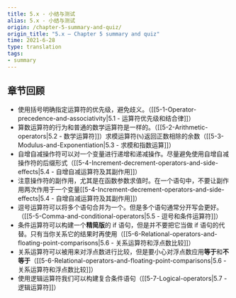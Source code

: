 ```yaml
---
title: 5.x - 小结与测试
alias: 5.x - 小结与测试
origin: /chapter-5-summary-and-quiz/
origin_title: "5.x — Chapter 5 summary and quiz"
time: 2021-6-28
type: translation
tags:
- summary
---
```



## 章节回顾

- 使用括号明确指定运算符的优先级，避免歧义。（[[5-1-Operator-precedence-and-associativity|5.1 - 运算符优先级和结合律]]）
- 算数运算符的行为和普通的数学运算符是一样的。（[[5-2-Arithmetic-operators|5.2 - 数学运算符]]）求模运算符(`%`)返回正数相除的余数（[[5-3-Modulus-and-Exponentiation|5.3 - 求模和指数运算]]）
- 自增自减操作符可以对一个变量进行递增和递减操作。尽量避免使用自增自减操作符的后缀形式（[[5-4-Increment-decrement-operators-and-side-effects|5.4 - 自增自减运算符及其副作用]]）
- 注意操作符的副作用，尤其是在函数参数求值时。在一个语句中，不要让副作用两次作用于一个变量[[5-4-Increment-decrement-operators-and-side-effects|5.4 - 自增自减运算符及其副作用]]）
- 逗号运算符可以将多个语句合并为一个。但是多个语句通常分开写会更好。（[[5-5-Comma-and-conditional-operators|5.5 - 逗号和条件运算符]]）
- 条件运算符可以构建一个**精简版**的 if 语句，但是并不要把它当做 if 语句的代替。只有当你关系它的结果时再使用（[[5-6-Relational-operators-and-floating-point-comparisons|5.6 - 关系运算符和浮点数比较]]）
- 关系运算符可以被用来对浮点数进行比较，但是要小心对浮点数应用**等于**和**不等于**（[[5-6-Relational-operators-and-floating-point-comparisons|5.6 - 关系运算符和浮点数比较]]）
- 使用逻辑运算符我们可以构建复合条件语句（[[5-7-Logical-operators|5.7 - 逻辑运算符]]）

